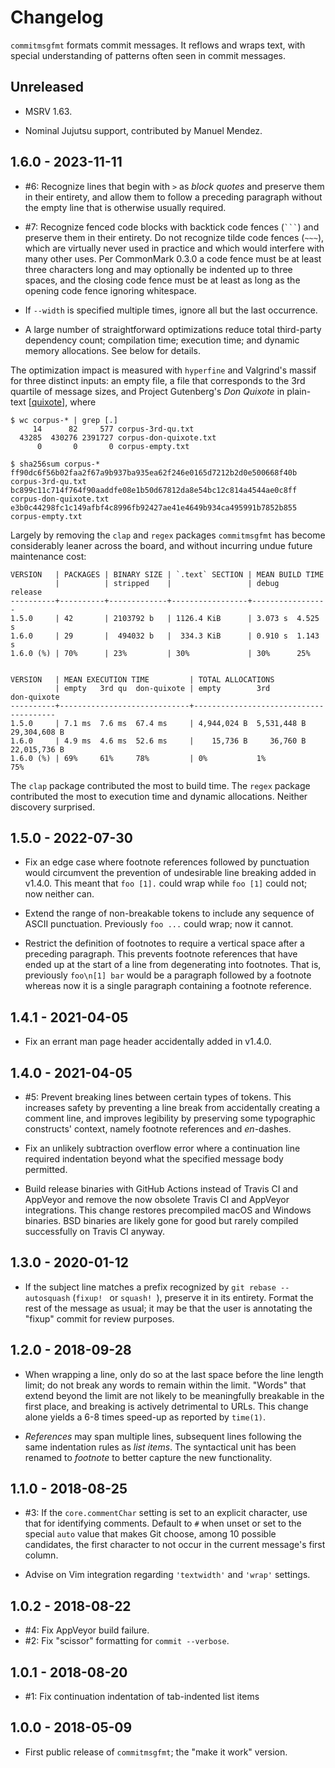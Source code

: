 # Changelog

`commitmsgfmt` formats commit messages. It reflows and wraps text, with special
understanding of patterns often seen in commit messages.

## Unreleased

- MSRV 1.63.

- Nominal Jujutsu support, contributed by Manuel Mendez.

## 1.6.0 - 2023-11-11

- #6: Recognize lines that begin with `>` as _block quotes_ and preserve them
  in their entirety, and allow them to follow a preceding paragraph without the
  empty line that is otherwise usually required.

- #7: Recognize fenced code blocks with backtick code fences (` ``` `) and
  preserve them in their entirety. Do not recognize tilde code fences (`~~~`),
  which are virtually never used in practice and which would interfere with
  many other uses. Per CommonMark 0.3.0 a code fence must be at least three
  characters long and may optionally be indented up to three spaces, and the
  closing code fence must be at least as long as the opening code fence
  ignoring whitespace.

- If `--width` is specified multiple times, ignore all but the last occurrence.

- A large number of straightforward optimizations reduce total third-party
  dependency count; compilation time; execution time; and dynamic memory
  allocations. See below for details.

The optimization impact is measured with `hyperfine` and Valgrind's massif for
three distinct inputs: an empty file, a file that corresponds to the 3rd
quartile of message sizes, and Project Gutenberg's _Don Quixote_ in plain-text
[[quixote]], where

    $ wc corpus-* | grep [.]
         14      82     577 corpus-3rd-qu.txt
      43285  430276 2391727 corpus-don-quixote.txt
          0       0       0 corpus-empty.txt

    $ sha256sum corpus-*
    ff90dc6f56b02faa2f67a9b937ba935ea62f246e0165d7212b2d0e500668f40b  corpus-3rd-qu.txt
    bc899c11c714f764f90aaddfe08e1b50d67812da8e54bc12c814a4544ae0c8ff  corpus-don-quixote.txt
    e3b0c44298fc1c149afbf4c8996fb92427ae41e4649b934ca495991b7852b855  corpus-empty.txt

Largely by removing the `clap` and `regex` packages `commitmsgfmt` has become
considerably leaner across the board, and without incurring undue future
maintenance cost:

    VERSION   | PACKAGES | BINARY SIZE | `.text` SECTION | MEAN BUILD TIME
              |          | stripped    |                 | debug    release
    ----------+----------+-------------+-----------------+-----------------
    1.5.0     | 42       | 2103792 b   | 1126.4 KiB      | 3.073 s  4.525 s
    1.6.0     | 29       |  494032 b   |  334.3 KiB      | 0.910 s  1.143 s
    1.6.0 (%) | 70%      | 23%         | 30%             | 30%      25%


    VERSION   | MEAN EXECUTION TIME         | TOTAL ALLOCATIONS
              | empty   3rd qu  don-quixote | empty        3rd          don-quixote
    ----------+-----------------------------+---------------------------------------
    1.5.0     | 7.1 ms  7.6 ms  67.4 ms     | 4,944,024 B  5,531,448 B  29,304,608 B
    1.6.0     | 4.9 ms  4.6 ms  52.6 ms     |    15,736 B     36,760 B  22,015,736 B
    1.6.0 (%) | 69%     61%     78%         | 0%           1%           75%


The `clap` package contributed the most to build time. The `regex` package
contributed the most to execution time and dynamic allocations. Neither
discovery surprised.

[quixote]: https://www.gutenberg.org/cache/epub/996/pg996.txt

## 1.5.0 - 2022-07-30

- Fix an edge case where footnote references followed by punctuation would
  circumvent the prevention of undesirable line breaking added in v1.4.0. This
  meant that `foo [1].` could wrap while `foo [1]` could not; now neither can.

- Extend the range of non-breakable tokens to include any sequence of ASCII
  punctuation. Previously `foo ...` could wrap; now it cannot.

- Restrict the definition of footnotes to require a vertical space after
  a preceding paragraph. This prevents footnote references that have ended up
  at the start of a line from degenerating into footnotes. That is, previously
  `foo\n[1] bar` would be a paragraph followed by a footnote whereas now it is
  a single paragraph containing a footnote reference.

## 1.4.1 - 2021-04-05

- Fix an errant man page header accidentally added in v1.4.0.

## 1.4.0 - 2021-04-05

- #5: Prevent breaking lines between certain types of tokens. This increases
  safety by preventing a line break from accidentally creating a comment line,
  and improves legibility by preserving some typographic constructs' context,
  namely footnote references and _en_-dashes.

- Fix an unlikely subtraction overflow error where a continuation line required
  indentation beyond what the specified message body permitted.

- Build release binaries with GitHub Actions instead of Travis CI and AppVeyor
  and remove the now obsolete Travis CI and AppVeyor integrations. This change
  restores precompiled macOS and Windows binaries. BSD binaries are likely gone
  for good but rarely compiled successfully on Travis CI anyway.

## 1.3.0 - 2020-01-12

- If the subject line matches a prefix recognized by `git rebase --autosquash`
  (`fixup! ` or `squash! `), preserve it in its entirety. Format the rest of
  the message as usual; it may be that the user is annotating the "fixup"
  commit for review purposes.

## 1.2.0 - 2018-09-28

- When wrapping a line, only do so at the last space before the line length
  limit; do not break any words to remain within the limit. "Words" that extend
  beyond the limit are not likely to be meaningfully breakable in the first
  place, and breaking is actively detrimental to URLs. This change alone yields
  a 6-8 times speed-up as reported by `time(1)`.

- _References_ may span multiple lines, subsequent lines following the same
  indentation rules as _list items_. The syntactical unit has been renamed to
  _footnote_ to better capture the new functionality.

## 1.1.0 - 2018-08-25

- #3: If the `core.commentChar` setting is set to an explicit character, use
  that for identifying comments. Default to `#` when unset or set to the
  special `auto` value that makes Git choose, among 10 possible candidates, the
  first character to not occur in the current message's first column.

- Advise on Vim integration regarding `'textwidth'` and `'wrap'` settings.

## 1.0.2 - 2018-08-22

- #4: Fix AppVeyor build failure.
- #2: Fix "scissor" formatting for `commit --verbose`.

## 1.0.1 - 2018-08-20

- #1: Fix continuation indentation of tab-indented list items

## 1.0.0 - 2018-05-09

- First public release of `commitmsgfmt`; the "make it work" version.
